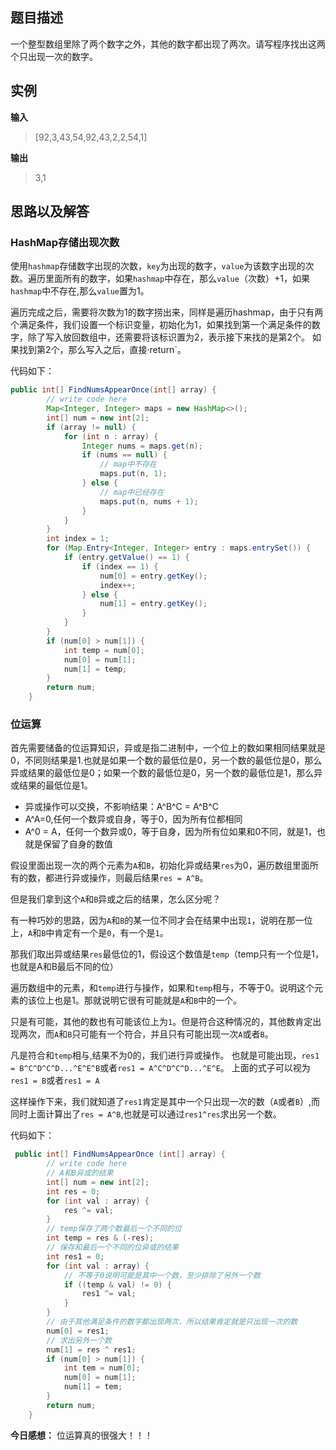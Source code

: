 ## 题目描述
一个整型数组里除了两个数字之外，其他的数字都出现了两次。请写程序找出这两个只出现一次的数字。

## 实例

**输入**
> [92,3,43,54,92,43,2,2,54,1]

**输出**
> 3,1

## 思路以及解答

### HashMap存储出现次数
使用`hashmap`存储数字出现的次数，`key`为出现的数字，`value`为该数字出现的次数。遍历里面所有的数字，如果`hashmap`中存在，那么`value`（次数）+1，如果`hashmap`中不存在,那么`value`置为1。

遍历完成之后，需要将次数为1的数字捞出来，同样是遍历hashmap，由于只有两个满足条件，我们设置一个标识变量，初始化为1，如果找到第一个满足条件的数字，除了写入放回数组中，还需要将该标识置为2，表示接下来找的是第2个。
如果找到第2个，那么写入之后，直接·return`。

代码如下：
```java
public int[] FindNumsAppearOnce(int[] array) {
        // write code here
        Map<Integer, Integer> maps = new HashMap<>();
        int[] num = new int[2];
        if (array != null) {
            for (int n : array) {
                Integer nums = maps.get(n);
                if (nums == null) {
                    // map中不存在
                    maps.put(n, 1);
                } else {
                    // map中已经存在
                    maps.put(n, nums + 1);
                }
            }
        }
        int index = 1;
        for (Map.Entry<Integer, Integer> entry : maps.entrySet()) {
            if (entry.getValue() == 1) {
                if (index == 1) {
                    num[0] = entry.getKey();
                    index++;
                } else {
                    num[1] = entry.getKey();
                }
            }
        }
        if (num[0] > num[1]) {
            int temp = num[0];
            num[0] = num[1];
            num[1] = temp;
        }
        return num;
    }
```

### 位运算
首先需要储备的位运算知识，异或是指二进制中，一个位上的数如果相同结果就是0，不同则结果是1.也就是如果一个数的最低位是0，另一个数的最低位是0，那么异或结果的最低位是0；如果一个数的最低位是0，另一个数的最低位是1，那么异或结果的最低位是1。

- 异或操作可以交换，不影响结果：A\^B\^C = A\^B\^C
- A\^A=0,任何一个数异或自身，等于0，因为所有位都相同
- A\^0 = A，任何一个数异或0，等于自身，因为所有位如果和0不同，就是1，也就是保留了自身的数值

假设里面出现一次的两个元素为`A`和`B`，初始化异或结果`res`为0，遍历数组里面所有的数，都进行异或操作，则最后结果`res = A^B`。

但是我们拿到这个`A`和`B`异或之后的结果，怎么区分呢？

有一种巧妙的思路，因为`A`和`B`的某一位不同才会在结果中出现`1`，说明在那一位上，`A`和`B`中肯定有一个是`0`，有一个是`1`。

那我们取出异或结果`res`最低位的1，假设这个数值是`temp`（temp只有一个位是1，也就是A和B最后不同的位）

遍历数组中的元素，和`temp`进行与操作，如果和`temp`相与，不等于0。说明这个元素的该位上也是1。那就说明它很有可能就是`A`和`B`中的一个。

只是有可能，其他的数也有可能该位上为`1`。但是符合这种情况的，其他数肯定出现两次，而`A`和`B`只可能有一个符合，并且只有可能出现一次`A`或者`B`。

凡是符合和`temp`相与,结果不为0的，我们进行异或操作。
也就是可能出现，`res1 = B^C^D^C^D...^E^E^B`或者`res1 = A^C^D^C^D...^E^E`。
上面的式子可以视为`res1 = B`或者`res1 = A`

这样操作下来，我们就知道了`res1`肯定是其中一个只出现一次的数（`A`或者`B`）,而同时上面计算出了`res = A^B`,也就是可以通过`res1^res`求出另一个数。

代码如下：
```java
 public int[] FindNumsAppearOnce (int[] array) {
        // write code here
        // A和B异或的结果
        int[] num = new int[2];
        int res = 0;
        for (int val : array) {
            res ^= val;
        }
        // temp保存了两个数最后一个不同的位
        int temp = res & (-res);
        // 保存和最后一个不同的位异或的结果
        int res1 = 0;
        for (int val : array) {
            // 不等于0说明可能是其中一个数，至少排除了另外一个数
            if ((temp & val) != 0) {
                res1 ^= val;
            }
        }
        // 由于其他满足条件的数字都出现两次，所以结果肯定就是只出现一次的数
        num[0] = res1;
        // 求出另外一个数
        num[1] = res ^ res1;
        if (num[0] > num[1]) {
            int tem = num[0];
            num[0] = num[1];
            num[1] = tem;
        }
        return num;
    }
```

**今日感想：**
位运算真的很强大！！！